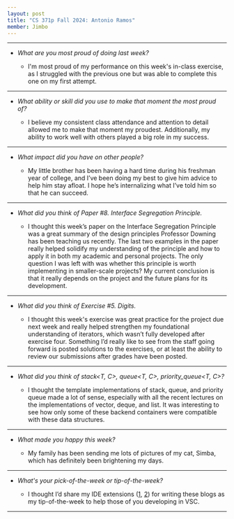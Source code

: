 ```yaml
---
layout: post
title: "CS 371p Fall 2024: Antonio Ramos"
member: Jimbo
---
```

---
* *What are you most proud of doing last week?*

    * I'm most proud of my performance on this week's in-class exercise, as I struggled with the previous one but was able to complete this one on my first attempt.

---
* *What ability or skill did you use to make that moment the most proud of?*

    * I believe my consistent class attendance and attention to detail allowed me to make that moment my proudest. Additionally, my ability to work well with others played a big role in my success.

---
* *What impact did you have on other people?*

    * My little brother has been having a hard time during his freshman year of college, and I’ve been doing my best to give him advice to help him stay afloat. I hope he’s internalizing what I’ve told him so that he can succeed.

---
* *What did you think of Paper #8. Interface Segregation Principle.*

    * I thought this week’s paper on the Interface Segregation Principle was a great summary of the design principles Professor Downing has been teaching us recently. The last two examples in the paper really helped solidify my understanding of the principle and how to apply it in both my academic and personal projects. The only question I was left with was whether this principle is worth implementing in smaller-scale projects? My current conclusion is that it really depends on the project and the future plans for its development.

---
* *What did you think of Exercise #5. Digits.*

    * I thought this week's exercise was great practice for the project due next week and really helped strengthen my foundational understanding of iterators, which wasn’t fully developed after exercise four. Something I’d really like to see from the staff going forward is posted solutions to the exercises, or at least the ability to review our submissions after grades have been posted.

---
* *What did you think of stack<T, C>, queue<T, C>, priority_queue<T, C>?*

    * I thought the template implementations of stack, queue, and priority queue made a lot of sense, especially with all the recent lectures on the implementations of vector, deque, and list. It was interesting to see how only some of these backend containers were compatible with these data structures.

---
* *What made you happy this week?*

    * My family has been sending me lots of pictures of my cat, Simba, which has definitely been brightening my days.

---
* *What's your pick-of-the-week or tip-of-the-week?*

    * I thought I’d share my IDE extensions ([1](https://marketplace.visualstudio.com/items?itemName=streetsidesoftware.code-spell-checker), [2](https://marketplace.visualstudio.com/items?itemName=ms-vscode.wordcount)) for writing these blogs as my tip-of-the-week to help those of you developing in VSC.

---